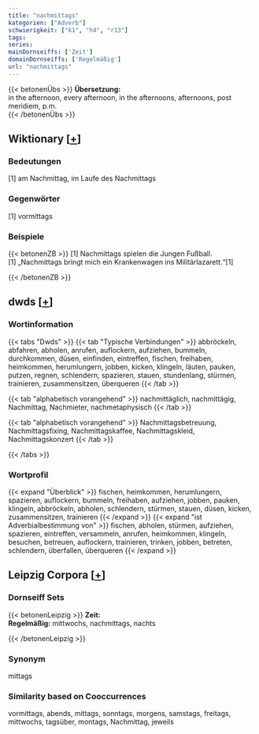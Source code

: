 ```yaml
---
title: "nachmittags"
kategorien: ["Adverb"]
schwierigkeit: ["k1", "h4", "r13"]
tags:
series:
mainDornseiffs: ['Zeit']
domainDornseiffs: ['Regelmäßig']
url: "nachmittags"
---
```


{{< betonenÜbs >}}
**Übersetzung:**  
in the afternoon, every afternoon, in the afternoons, afternoons, post meridiem, p.m.  
{{< /betonenÜbs >}}

## Wiktionary [[+](https://de.wiktionary.org/wiki/nachmittags)]

### Bedeutungen
[1] am Nachmittag, im Laufe des Nachmittags  

### Gegenwörter
[1] vormittags  

### Beispiele
{{< betonenZB >}}
[1] Nachmittags spielen die Jungen Fußball.  
[1] „Nachmittags bringt mich ein Krankenwagen ins Militärlazarett.“[1]  

{{< /betonenZB >}}


## dwds [[+](https://www.dwds.de/wb/nachmittags)]

### Wortinformation
{{< tabs "Dwds" >}}
{{< tab "Typische Verbindungen" >}}
abbröckeln, abfahren, abholen, anrufen, auflockern, aufziehen, bummeln, durchkommen, düsen, einfinden, eintreffen, fischen, freihaben, heimkommen, herumlungern, jobben, kicken, klingeln, läuten, pauken, putzen, regnen, schlendern, spazieren, stauen, stundenlang, stürmen, trainieren, zusammensitzen, überqueren
{{< /tab >}}

{{< tab "alphabetisch vorangehend" >}}
nachmittäglich, nachmittägig, Nachmittag, Nachmieter, nachmetaphysisch
{{< /tab >}}

{{< tab "alphabetisch vorangehend" >}}
Nachmittagsbetreuung, Nachmittagsfixing, Nachmittagskaffee, Nachmittagskleid, Nachmittagskonzert
{{< /tab >}}

{{< /tabs >}}

### Wortprofil
{{< expand "Überblick" >}} fischen, heimkommen, herumlungern, spazieren, auflockern, bummeln, freihaben, aufziehen, jobben, pauken, klingeln, abbröckeln, abholen, schlendern, stürmen, stauen, düsen, kicken, zusammensitzen, trainieren {{< /expand >}}
{{< expand "ist Adverbialbestimmung von" >}} fischen, abholen, stürmen, aufziehen, spazieren, eintreffen, versammeln, anrufen, heimkommen, klingeln, besuchen, betreuen, auflockern, trainieren, trinken, jobben, betreten, schlendern, überfallen, überqueren {{< /expand >}}

## Leipzig Corpora [[+](https://corpora.uni-leipzig.de/en/res?word=nachmittags&corpusId=deu_newscrawl-public_2018)]

### Dornseiff Sets
{{< betonenLeipzig >}}
**Zeit:**  
**Regelmäßig:** mittwochs, nachmittags, nachts  

{{< /betonenLeipzig >}}

### Synonym
mittags


### Similarity based on Cooccurrences
vormittags, abends, mittags, sonntags, morgens, samstags, freitags, mittwochs, tagsüber, montags, Nachmittag, jeweils

